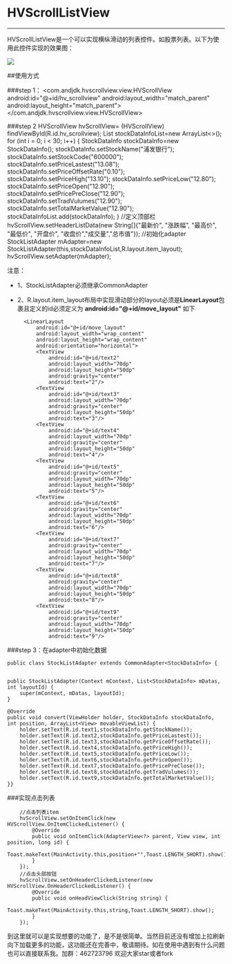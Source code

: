 # HVScrollListView
---
HVScrollListView是一个可以实现横纵滑动的列表控件。如股票列表。以下为使用此控件实现的效果图：

![](https://github.com/andjdk/HVScrollListView/blob/master/hvscrollview.gif)

##使用方式

###step 1：
    <com.andjdk.hvscrollview.view.HVScrollView
        android:id="@+id/hv_scrollview"
        android:layout_width="match_parent"
        android:layout_height="match_parent">
    </com.andjdk.hvscrollview.view.HVScrollView>

###step 2
    HVScrollView hvScrollView= (HVScrollView) findViewById(R.id.hv_scrollview);
        List<StockDataInfo> stockDataInfoList=new ArrayList<>();
        for (int i = 0; i < 30; i++) {
            StockDataInfo stockDataInfo=new StockDataInfo();
            stockDataInfo.setStockName("浦发银行");
            stockDataInfo.setStockCode("600000");
            stockDataInfo.setPriceLastest("13.08");
            stockDataInfo.setPriceOffsetRate("0.10");
            stockDataInfo.setPriceHigh("13.10");
            stockDataInfo.setPriceLow("12.80");
            stockDataInfo.setPriceOpen("12.90");
            stockDataInfo.setPricePreClose("12.90");
            stockDataInfo.setTradVulumes("12.90");
            stockDataInfo.setTotalMarketValue("12.90");
            stockDataInfoList.add(stockDataInfo);
        }
        //定义顶部栏
        hvScrollView.setHeaderListData(new String[]{"最新价", "涨跌幅", "最高价", "最低价", "开盘价", "收盘价","成交量","总市值"});
		//初始化adapter
        StockListAdapter mAdapter=new StockListAdapter(this,stockDataInfoList,R.layout.item_layout);		
        hvScrollView.setAdapter(mAdapter);

        

注意：

- 1、StockListAdapter必须继承CommonAdapter
- 2、R.layout.item_layout布局中实现滑动部分的layout必须是**LinearLayout**包裹且定义的id必须定义为 **android:id="@+id/move\_layout"**
如下

   
        <LinearLayout
        	android:id="@+id/move_layout"
        	android:layout_width="wrap_content"
        	android:layout_height="wrap_content"
        	android:orientation="horizontal">
	        <TextView
	            android:id="@+id/text2"
	            android:layout_width="70dp"
	            android:layout_height="50dp"
	            android:gravity="center"
	            android:text="2"/>
	        <TextView
	            android:id="@+id/text3"
	            android:layout_width="70dp"
	            android:gravity="center"
	            android:layout_height="50dp"
	            android:text="3"/>
	        <TextView
	            android:id="@+id/text4"
	            android:layout_width="70dp"
	            android:gravity="center"
	            android:layout_height="50dp"
	            android:text="4"/>
	        <TextView
	            android:id="@+id/text5"
	            android:gravity="center"
	            android:layout_width="70dp"
	            android:layout_height="50dp"
	            android:text="5"/>
	        <TextView
	            android:id="@+id/text6"
	            android:gravity="center"
	            android:layout_width="70dp"
	            android:layout_height="50dp"
	            android:text="6"/>
	        <TextView
	            android:id="@+id/text7"
	            android:gravity="center"
	            android:layout_width="70dp"
	            android:layout_height="50dp"
	            android:text="7"/>
	        <TextView
	            android:id="@+id/text8"
	            android:gravity="center"
	            android:layout_width="70dp"
	            android:layout_height="50dp"
	            android:text="8"/>
	        <TextView
	            android:id="@+id/text9"
	            android:gravity="center"
	            android:layout_width="70dp"
	            android:layout_height="50dp"
	            android:text="9"/>
    </LinearLayout>
    


###step 3：在adapter中初始化数据

	
    public class StockListAdapter extends CommonAdapter<StockDataInfo> {


    public StockListAdapter(Context mContext, List<StockDataInfo> mDatas, int layoutId) {
        super(mContext, mDatas, layoutId);
    }

    @Override
    public void convert(ViewHolder holder, StockDataInfo stockDataInfo, int position, ArrayList<View> movableViewList) {
        holder.setText(R.id.text1,stockDataInfo.getStockName());
        holder.setText(R.id.text2,stockDataInfo.getPriceLastest());
        holder.setText(R.id.text3,stockDataInfo.getPriceOffsetRate());
        holder.setText(R.id.text4,stockDataInfo.getPriceHigh());
        holder.setText(R.id.text5,stockDataInfo.getPriceLow());
        holder.setText(R.id.text6,stockDataInfo.getPriceOpen());
        holder.setText(R.id.text7,stockDataInfo.getPricePreClose());
        holder.setText(R.id.text8,stockDataInfo.getTradVulumes());
        holder.setText(R.id.text9,stockDataInfo.getTotalMarketValue());
    }}


###实现点击列表

    	//点击列表item
        hvScrollView.setOnItemClick(new HVScrollView.OnItemClickedListener() {
            @Override
            public void onItemClick(AdapterView<?> parent, View view, int position, long id) {
                Toast.makeText(MainActivity.this,position+"",Toast.LENGTH_SHORT).show();
            }
        });
        //点击头部按钮
        hvScrollView.setOnHeaderClickedListener(new HVScrollView.OnHeaderClickedListener() {
            @Override
            public void onHeadViewClick(String string) {
                Toast.makeText(MainActivity.this,string,Toast.LENGTH_SHORT).show();
            }
        });


到这里就可以是实现想要的功能了，是不是很简单。当然目前还没有增加上拉刷新向下加载更多的功能，这功能还在完善中，敬请期待。如在使用中遇到有什么问题也可以直接联系我。加群：462723796 欢迎大家star或者fork